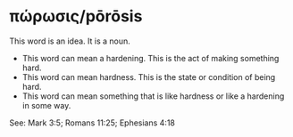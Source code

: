 # πώρωσις/pōrōsis
This word is an idea. It is a noun.
* This word can mean a hardening. This is the act of making something hard.
* This word can mean hardness. This is the state or condition of being hard.
* This word can mean something that is like hardness or like a hardening in some way.

See: Mark 3:5; Romans 11:25; Ephesians 4:18
